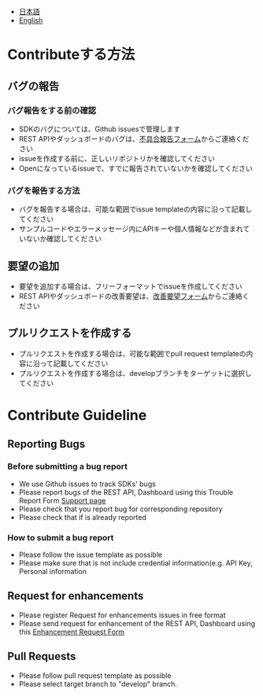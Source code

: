 - [日本語](#ja)
- [English](#en)

# Contributeする方法<a name="ja">

## バグの報告

### バグ報告をする前の確認

- SDKのバグについては、Github issuesで管理します
 - REST APIやダッシュボードのバグは、[不具合報告フォーム](https://inquiry.nifty.com/webeq/pub/mbaas/bug_report_auth)からご連絡ください
 - issueを作成する前に、正しいリポジトリかを確認してください
 - Openになっているissueで、すでに報告されていないかを確認してください

### バグを報告する方法

- バグを報告する場合は、可能な範囲でissue templateの内容に沿って記載してください
- サンプルコードやエラーメッセージ内にAPIキーや個人情報などが含まれていないか確認してください

## 要望の追加

- 要望を追加する場合は、フリーフォーマットでissueを作成してください
 - REST APIやダッシュボードの改善要望は、[改善要望フォーム](https://inquiry.nifty.com/webeq/pub/mbaas/improvement_auth)からご連絡ください

## プルリクエストを作成する

- プルリクエストを作成する場合は、可能な範囲でpull request templateの内容に沿って記載してください
- プルリクエストを作成する場合は、developブランチをターゲットに選択してください

# Contribute Guideline<a name="en">

## Reporting Bugs

### Before submitting a bug report

- We use Github issues to track SDKs' bugs
 - Please report bugs of the REST API, Dashboard using this Trouble Report Form [Support page](https://inquiry.nifty.com/webeq/pub/mbaas/bug_report_auth)
 - Please check that you report bug for corresponding repository
 - Please check that if is already reported

### How to submit a bug report

- Please follow the issue template as possible
- Please make sure that is not include credential information(e.g. API Key, Personal information

## Request for enhancements

- Please register Request for enhancements issues in free format
 - Please send request for enhancement of the REST API, Dashboard using this [Enhancement Request Form](https://inquiry.nifty.com/webeq/pub/mbaas/improvement_auth)

## Pull Requests

- Please follow pull request template as possible
- Please select target branch to "develop" branch.
